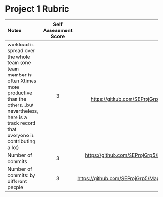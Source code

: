 <b><h1> Project 1 Rubric </h1></b>
	
| Notes          | Self Assessment Score     | Evidence     |
| :------------- | :-----------------------: | -----------: |
| workload is spread over the whole team (one team member is often Xtimes more productive than the others...but nevertheless, here is a track record that everyone is contributing a lot)| 3|Evidence in GH https://github.com/SEProjGrp5/MapThat/commits/main |
| Number of commits  | 3 | https://github.com/SEProjGrp5/MapThat/graphs/commit-activity|
| Number of commits: by different people  | 3 | https://github.com/SEProjGrp5/MapThat/graphs/contributors |

